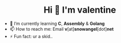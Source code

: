 <h1 align="center">Hi 👋 I'm valentine</h1>

- 🔭 I’m currently learning **C**, **Assembly** & **Golang**
- 📫 How to reach me: Email **v**[at]**snowangel**[dot]**net** 
- ⚡ Fun fact: ur a skid..
